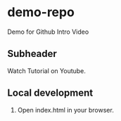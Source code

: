 # demo-repo
Demo for Github Intro Video

## Subheader 

Watch Tutorial on Youtube.

## Local development

1. Open index.html in your browser.